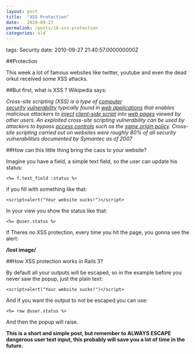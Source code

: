 ```yaml
---
layout: post
title:  "XSS Protection"
date:   2010-09-27
permalink: /posts/16-xss-protection
categories: old
---
```


tags: Security date: 2010-09-27 21:40:57.000000000Z

##Protection

This week a lot of famous websites like twitter, youtube and even the dead orkut received some XSS attacks.

##But first, what is XSS ? Wikipedia says:

*Cross-site scripting&nbsp;(XSS) is a type of&nbsp;<a title="Computer insecurity" href="http://en.wikipedia.org/wiki/Computer_insecurity">computer security</a>&nbsp;<a class="mw-redirect" title="Vulnerability (computer science)" href="http://en.wikipedia.org/wiki/Vulnerability_(computer_science)">vulnerability</a>&nbsp;typically found in&nbsp;<a title="Web application" href="http://en.wikipedia.org/wiki/Web_application">web applications</a>&nbsp;that enables malicious attackers to&nbsp;<a title="Code injection" href="http://en.wikipedia.org/wiki/Code_injection">inject</a>&nbsp;<a class="mw-redirect" title="Client-side script" href="http://en.wikipedia.org/wiki/Client-side_script">client-side script</a>&nbsp;into&nbsp;<a title="Web page" href="http://en.wikipedia.org/wiki/Web_page">web pages</a>&nbsp;viewed by other users. An exploited cross-site scripting vulnerability can be used by attackers to bypass&nbsp;<a title="Access control" href="http://en.wikipedia.org/wiki/Access_control">access controls</a>&nbsp;such as the&nbsp;<a title="Same origin policy" href="http://en.wikipedia.org/wiki/Same_origin_policy">same origin policy</a>. Cross-site scripting carried out on websites were roughly 80% of all security vulnerabilities documented by Symantec as of 2007*

##How can this little thing bring the caos to your website?

Imagine you have a field, a simple text field, so the user can update his status:

    <%= f.text_field :status %>

if you fill with something like that:

    <script>alert("Your website sucks!")</script>

In your view you show the status like that:

    <%= @user.status %>

If Theres no XSS protection, every time you hit the page, you gonna see the alert:

**/lost image/**

##How XSS protection works in Rails 3?

By default all your outputs will be escaped, so in the example before you never saw the popup, just the plain text:

    <script>alert("Your website sucks!")</script>

And if you want the output to not be escaped you can use:

    <%= raw @user.status %>

And then the popup will raise.

**This is a short and simple post, but remember to ALWAYS ESCAPE dangerous user text input, this probably will save you a lot of time in the future.**
